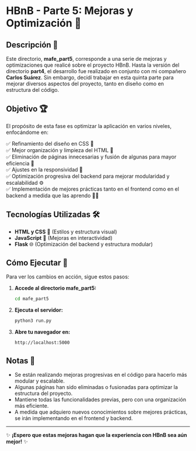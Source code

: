 # HBnB - Parte 5: Mejoras y Optimización 🚀

## Descripción 📌
Este directorio, **mafe_part5**, corresponde a una serie de mejoras y optimizaciones que realicé sobre el proyecto HBnB. Hasta la versión del directorio **part4**, el desarrollo fue realizado en conjunto con mi compañero **Carlos Suárez**. Sin embargo, decidí trabajar en esta quinta parte para mejorar diversos aspectos del proyecto, tanto en diseño como en estructura del código.

## Objetivo 🏆
El propósito de esta fase es optimizar la aplicación en varios niveles, enfocándome en:

✅ Refinamiento del diseño en CSS 🎨  
✅ Mejor organización y limpieza del HTML 📄  
✅ Eliminación de páginas innecesarias y fusión de algunas para mayor eficiencia 🔄  
✅ Ajustes en la responsividad 📱  
✅ Optimización progresiva del backend para mejorar modularidad y escalabilidad ⚙️  
✅ Implementación de mejores prácticas tanto en el frontend como en el backend a medida que las aprendo 📖✨  

## Tecnologías Utilizadas 🛠️
- **HTML y CSS** 🎨 (Estilos y estructura visual)
- **JavaScript** 📜 (Mejoras en interactividad)
- **Flask** 🌐 (Optimización del backend y estructura modular)

## Cómo Ejecutar 🚀
Para ver los cambios en acción, sigue estos pasos:

1. **Accede al directorio mafe_part5:**
   ```bash
   cd mafe_part5
   ```
2. **Ejecuta el servidor:**
   ```bash
   python3 run.py
   ```
3. **Abre tu navegador en:**
   ```
   http://localhost:5000
   ```

## Notas 📝
- Se están realizando mejoras progresivas en el código para hacerlo más modular y escalable.
- Algunas páginas han sido eliminadas o fusionadas para optimizar la estructura del proyecto.
- Mantiene todas las funcionalidades previas, pero con una organización más eficiente.
- A medida que adquiero nuevos conocimientos sobre mejores prácticas, se irán implementando en el frontend y backend.

---
✨ **¡Espero que estas mejoras hagan que la experiencia con HBnB sea aún mejor!** ✨

